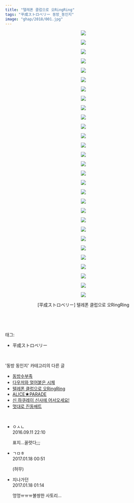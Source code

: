 ```yaml
---
title: "텔레폰 클럽으로 오RingRing"
tags: "平成ストロベリー 동방_동인지"
image: "ghap/2018/001.jpg"
---
```

<div class="article">
<p style="text-align: center; clear: none; float: none;"><img src="{{ site.nasurl }}/ghap/2018/001.jpg"/></p>
<p style="text-align: center; clear: none; float: none;"><img src="{{ site.nasurl }}/ghap/2018/002.jpg"/></p>
<p style="text-align: center; clear: none; float: none;"><img src="{{ site.nasurl }}/ghap/2018/003.jpg"/></p>
<p style="text-align: center; clear: none; float: none;"><img src="{{ site.nasurl }}/ghap/2018/004.jpg"/></p>
<p style="text-align: center; clear: none; float: none;"><img src="{{ site.nasurl }}/ghap/2018/005.jpg"/></p>
<p style="text-align: center; clear: none; float: none;"><img src="{{ site.nasurl }}/ghap/2018/006.jpg"/></p>
<p style="text-align: center; clear: none; float: none;"><img src="{{ site.nasurl }}/ghap/2018/007.jpg"/></p>
<p style="text-align: center; clear: none; float: none;"><img src="{{ site.nasurl }}/ghap/2018/008.jpg"/></p>
<p style="text-align: center; clear: none; float: none;"><img src="{{ site.nasurl }}/ghap/2018/009.jpg"/></p>
<p style="text-align: center; clear: none; float: none;"><img src="{{ site.nasurl }}/ghap/2018/010.jpg"/></p>
<p style="text-align: center; clear: none; float: none;"><img src="{{ site.nasurl }}/ghap/2018/011.jpg"/></p>
<p style="text-align: center; clear: none; float: none;"><img src="{{ site.nasurl }}/ghap/2018/012.jpg"/></p>
<p style="text-align: center; clear: none; float: none;"><img src="{{ site.nasurl }}/ghap/2018/013.jpg"/></p>
<p style="text-align: center; clear: none; float: none;"><img src="{{ site.nasurl }}/ghap/2018/014.jpg"/></p>
<p style="text-align: center; clear: none; float: none;"><img src="{{ site.nasurl }}/ghap/2018/015.jpg"/></p>
<p style="text-align: center; clear: none; float: none;"><img src="{{ site.nasurl }}/ghap/2018/016.jpg"/></p>
<p style="text-align: center; clear: none; float: none;"><img src="{{ site.nasurl }}/ghap/2018/017.jpg"/></p>
<p style="text-align: center; clear: none; float: none;"><img src="{{ site.nasurl }}/ghap/2018/018.jpg"/></p>
<p style="text-align: center; clear: none; float: none;"><img src="{{ site.nasurl }}/ghap/2018/019.jpg"/></p>
<p style="text-align: center; clear: none; float: none;"><img src="{{ site.nasurl }}/ghap/2018/020.jpg"/></p>
<p style="text-align: center; clear: none; float: none;"><img src="{{ site.nasurl }}/ghap/2018/021.jpg"/></p>
<p style="text-align: center; clear: none; float: none;"><img src="{{ site.nasurl }}/ghap/2018/022.jpg"/></p>
<p style="text-align: center; clear: none; float: none;"><img src="{{ site.nasurl }}/ghap/2018/023.jpg"/></p>
<p style="text-align: center; clear: none; float: none;"><img src="{{ site.nasurl }}/ghap/2018/024.jpg"/></p>
<p style="text-align: center; clear: none; float: none;"><img src="{{ site.nasurl }}/ghap/2018/025.jpg"/></p>
<p style="text-align: center; clear: none; float: none;"><img src="{{ site.nasurl }}/ghap/2018/026.jpg"/></p>
<p style="text-align: center; clear: none; float: none;"><img src="{{ site.nasurl }}/ghap/2018/027.jpg"/></p>
<p style="text-align: center; clear: none; float: none;"><img src="{{ site.nasurl }}/ghap/2018/028.jpg"/></p>
<p style="text-align: center; clear: none; float: none;"><img src="{{ site.nasurl }}/ghap/2018/029.jpg"/></p>
<p style="text-align: center; clear: none; float: none;">[平成ストロベリー] 텔레폰 클럽으로 오RingRing</p>
<p><br/></p>
</div><br/>
<div class="tagTrail">
<p>태그: </p>
<ul>
<li>平成ストロベリー</li>
</ul>
</div><br/>
<div class="another">
<p>'동방 동인지' 카테고리의 다른 글</p>
<ul>
<li><a href="/2016-09-06-ghap_2020">동방수부족</a></li>
<li><a href="/2016-09-06-ghap_2019">다우저와 얼어붙은 시체</a></li>
<li><a href="/2016-09-06-ghap_2018">텔레폰 클럽으로 오RingRing</a></li>
<li><a href="/2016-09-06-ghap_2017">ALICE★PARADE</a></li>
<li><a href="/2016-09-06-ghap_2016">신 하쿠레이 신사에 어서오세요!</a></li>
<li><a href="/2016-09-06-ghap_2015">멋대로 진동배트</a></li>
</ul>
</div><br/>
<div class="cb_module cb_fluid">
<div class="cb_wrt cb_profile">
<div class="comment">
<ul>
<li class="cb_thumb_off" id="comment14803983">
<div class="cb_comment_area">
<div class="cb_info_area">
<div class="cb_section">
<span class="cb_nick_name">ㅇㅅㄴ</span>
</div>
<div class="cb_section">
<span class="cb_date">2016.09.11 22:10 </span>
</div>
</div>
<div class="cb_dsc_comment">
<p class="cb_dsc">
											표지...꼴렷다;;;
										</p>
</div>
</div></li>
<li class="cb_thumb_off" id="comment14894261">
<div class="cb_comment_area">
<div class="cb_info_area">
<div class="cb_section">
<span class="cb_nick_name">ㄱㅁㅎ</span>
</div>
<div class="cb_section">
<span class="cb_date">2017.01.18 00:51 </span>
</div>
</div>
<div class="cb_dsc_comment">
<p class="cb_dsc">
											(허무)
										</p>
</div>
</div></li>
<li class="cb_thumb_off" id="comment14894270">
<div class="cb_comment_area">
<div class="cb_info_area">
<div class="cb_section">
<span class="cb_nick_name">지나가던</span>
</div>
<div class="cb_section">
<span class="cb_date">2017.01.18 01:14 </span>
</div>
</div>
<div class="cb_dsc_comment">
<p class="cb_dsc">
											엉엉ㅠㅠㅠ불쌍한 사토리...
										</p>
</div>
</div></li>
</ul>
</div>
</div><!-- commentList close -->
</div><br/>
